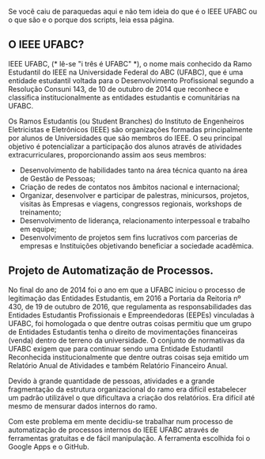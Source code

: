 Se você caiu de paraquedas aqui e não tem ideia do que é o IEEE UFABC ou o que são e o porque dos scripts, leia essa página.

## O IEEE UFABC?

IEEE UFABC, (* lê-se "i três é UFABC" *), o nome mais conhecido da Ramo Estudantil do IEEE na Universidade Federal do ABC (UFABC), que é uma entidade estudantil voltada para o Desenvolvimento Profissional segundo a Resolução Consuni 143, de 10 de outubro de 2014 que reconhece e classifica institucionalmente as entidades estudantis e comunitárias na UFABC.

Os Ramos Estudantis (ou Student Branches) do Instituto de Engenheiros Eletricistas e Eletrônicos (IEEE) são organizações formadas principalmente por alunos de Universidades que são membros do IEEE. O seu principal objetivo é potencializar a participação dos alunos através de atividades extracurriculares, proporcionando assim aos seus membros:

- Desenvolvimento de habilidades tanto na área técnica quanto na área de Gestão de Pessoas;
- Criação de redes de contatos nos âmbitos nacional e internacional;
- Organizar, desenvolver e participar de palestras, minicursos, projetos, visitas às  Empresas e viagens, congressos regionais, workshops de treinamento;
- Desenvolvimento de liderança, relacionamento interpessoal e trabalho em equipe;
- Desenvolvimento de projetos sem fins lucrativos com parcerias de empresas e Instituições objetivando beneficiar a sociedade acadêmica.

## Projeto de Automatização de Processos.

No final do ano de 2014 foi o ano em que a UFABC iniciou o processo de legitimação das Entidades Estudantis, em 2016 a Portaria da Reitoria nº 430, de 19 de outubro de 2016, que regulamenta as responsabilidades das Entidades Estudantis Profissionais e Empreendedoras (EEPEs) vinculadas à UFABC, foi homologada o que dentre outras coisas permitiu que um grupo de Entidades Estudantis tenha o direito de  movimentações financeiras (venda) dentro de terreno da universidade. O conjunto de normativas da UFABC exigem que para continuar sendo uma Entidade Estudantil Reconhecida institucionalmente que dentre outras coisas seja emitido um Relatório Anual de Atividades e também Relatório Financeiro Anual. 

Devido à grande quantidade de pessoas, atividades e a grande fragmentação da estrutura organizacional do ramo era difícil estabelecer um padrão utilizável o que dificultava a criação dos relatórios. Era difícil até mesmo de mensurar dados internos do ramo.

Com este problema em mente decidiu-se trabalhar num processo de automatização de processos internos do IEEE UFABC através de ferramentas gratuitas e de fácil manipulação. A ferramenta escolhida foi o Google Apps e o GitHub.

